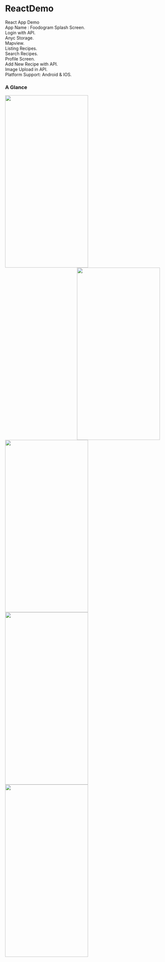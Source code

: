 # ReactDemo
React App Demo
<br>
App Name : Foodogram
Splash Screen.<br>
Login with API.<br>
Anyc Storage.<br>
Mapview.<br>
Listing Recipes.<br>
Search Recipes.<br>
Profile Screen.<br>
Add New Recipe with API.<br>
Image Upload in API.<br>
Platform Support: Android & IOS.<br>


### A Glance
<img align="left" src="https://user-images.githubusercontent.com/25722093/75424168-21649e80-5966-11ea-9d79-3232da4a1e26.png" width=270 height=560>
<img align="right" src="https://user-images.githubusercontent.com/25722093/75424151-19a4fa00-5966-11ea-8d4f-e36c07129eac.png" width=270 height=560>
<img align="middle" src="https://user-images.githubusercontent.com/25722093/75424148-1873cd00-5966-11ea-8232-b9d0cb6035b1.png" width=270 height=560>
<img align="left" src="https://user-images.githubusercontent.com/25722093/75424148-1873cd00-5966-11ea-8232-b9d0cb6035b1.png" width=270 height=560>
<img align="middle" src="https://user-images.githubusercontent.com/25722093/75424140-16117300-5966-11ea-82e8-a0289191b777.png" width=270 height=560>



